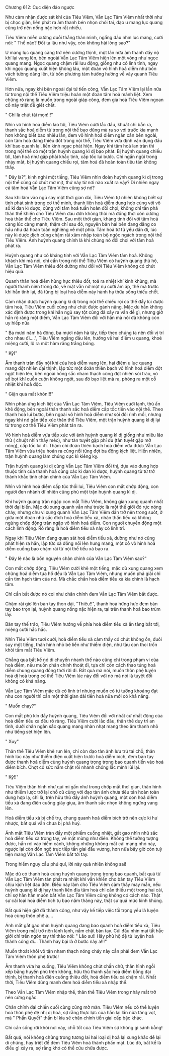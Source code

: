




Chương 612: Cục diện đảo ngược


Như cảm nhận được sát khí của Tiêu Viêm, Vẫn Lạc Tâm Viêm nhất thời như bị chọc giận, liền phát ra âm thanh bén nhọn chói tai, đạo u mang lục quang cũng trở nên nồng nặc hơn rất nhiều.

Tiêu Viêm miễn cưỡng duỗi thẳng thân mình, ngẩng đầu nhìn lục mang, cười nói: " Thế nào? Đốt ta lâu như vậy, còn không hài lòng sao?"

U mang lục quang càng trở nên cường thịnh, một lần nữa âm thanh đầy nộ khí lại vang lên, bên ngoài Vẫn Lạc Tâm Viêm hiện lên một vòng như ngọc quang mang. Ngọc quang chậm rãi lưu động, giống như có linh tính, ngay khi ngọc quang xuất hiện không lâu, một đoàn vô hình hoả diễm như bốn vách tường dâng lên, từ bốn phương tám hướng hướng về vây quanh Tiêu Viêm.

Hơn nữa, ngay khi bên ngoài đại tứ tiến công, Vẫn Lạc Tâm Viêm lại lần nữa từ trong nội thể Tiêu Viêm triệu hoán một đoàn tâm hoả mãnh liệt. Xem chừng rõ ràng là muốn trong ngoài giáp công, đem gia hoả Tiêu Viêm ngoan cố này triệt để giết chết.

" Chỉ là chút tài mọn!!!"

Nhìn vô hình hoả diễm lao tới, Tiêu Viêm cười lắc đầu, khuất chỉ bắn ra, thanh sắc hoả diễm từ trong nội thể bạo dũng mà ra so với trước kia mạnh hơn không biết bao nhiêu lần, đem vô hình hoả diễm ngăn cản bên ngoài, còn tâm hoả đang thiêu đốt trong nội thể, Tiêu Viêm vừa định vận dụng đấu khí bao quanh lại, liền kinh ngạc phát hiện. Ngay khi tâm hoả lan tràn thì trong nội thể có một trận huỳnh quang kì dị bạo phát. Bị huỳnh quang chiếu tới, tâm hoả như gặp phải khắc tinh, cấp tốc lui bước. Chỉ ngắn ngủi trong nháy mắt, bị huỳnh quang chiếu rọi, tâm hoả đã hoàn toàn tiêu tán không thấy.

" Đây là?", kinh nghi một tiếng, Tiêu Viêm nhìn đoàn huỳnh quang kì dị trong nội thể cũng có chút mờ mịt, thứ này từ nơi nào xuất ra vậy? Dĩ nhiên ngay cả tâm hoả Vẫn Lạc Tâm Viêm cũng sợ nó?

Sau khi lâm vào ngủ say một thời gian dài, Tiêu Viêm tự nhiên không biết sự tình phát sinh trong cơ thể mình, thanh liên hoả diễm dung hợp cùng với vô số kì đan kì dược, cùng với tâm hoả tuần hoàn đối chọi, không chỉ tàn phá thân thể khiến cho Tiêu Viêm đau đớn không thôi mà đồng thời còn cường hoá thân thể cho Tiêu Viêm. Sau một thời gian, kháng tính đối với tâm hoả càng lúc càng mạnh, thậm chí sau đó, nguyên bản hai bên đang dằng co hầu như đã hoàn toàn nghiêng về một phía. Tâm hoả từ từ yếu dần đi, lúc này kì dược dịch cũng chậm rãi xâm nhập toàn bộ ngóc ngách trong nội thể Tiêu Viêm. Ánh huỳnh quang chính là khi chúng nó đối chọi với tâm hoả phát ra.

Huỳnh quang như có kháng tính với Vẫn Lạc Tâm Viêm tâm hoả. Không khách khí mà nói, chỉ cần trong nội thể Tiêu Viêm có huỳnh quang thủ hộ, Vẫn Lạc Tâm Viêm thiêu đốt dường như đối với Tiêu Viêm không có chút hiệu quả.

Quanh thân hoả diễm hừng hực thiêu đốt, toả ra nhiệt khí kinh khủng, mà người thanh niên trong đó, vẻ mặt vẫn nở một nụ cười ấm áp, thế mà trước khi hắn tỉnh lại, đã từng bị loại hoả diễm này hành hạ thừa sống thiếu chết.

Cảm nhận được huỳnh quang kì dị trong nội thể chiếu rọi có thể đẩy lùi được tâm hoả, Tiêu Viêm cuối cùng như chút được gánh nặng. Mặc dù hắn không xác định được trong khi hắn ngủ say tột cùng đã xảy ra vấn đề gì, nhưng giờ hắn rõ ràng một điểm, Vẫn Lạc Tâm Viêm đối với hắn mà nói đã không còn uy hiếp nữa

" Ba mươi năm hà đông, ba mươi năm hà tây, tiếp theo chúng ta nên đổi vị trí cho nhau đi….", Tiêu Viêm ngẩng đầu lên, hướng về hai điếm u quang, khoé miệng cười, lộ ra một hàm răng trắng bóng.

" Kỷ!"

Âm thanh tràn đầy nội khí của hoả diễm vang lên, hai điêm u lục quang mang đột nhiên đại thịnh, lập tức một đoàn thiên bạch vô hình hoả diễm đột ngột hiện lên, bên ngoài hồng sắc nham thạch cũng đột nhiên sôi trào, vô số bọt khí cuồn cuộn không ngớt, sau đó bạo liệt mà ra, phóng ra một cỗ nhiệt khí hoả độc.

" Giận quá mất khôn!!!"

Nhìn phản ứng kịch liệt của Vẫn Lạc Tâm Viêm, Tiêu Viêm cười lạnh, thủ ấn khẽ động, bên ngoài thân thanh sắc hoả diễm cấp tốc tiến vào nội thể. Theo thanh hoả lui bước, bên ngoài vô hình hoả diễm như sói đói rình mồi, nhưng ngay khi nó gần tiếp xúc thân thể Tiêu Viêm, một trận huỳnh quang kì dị lại từ trong cơ thể Tiêu Viêm phát tán ra.

Vô hình hoả diễm vừa tiếp xúc với ánh huỳnh quang kì dị giống như miêu lão thử ( chuột nhìn thấy mèo), như tàn tuyết gặp phí du (tàn tuyết gặp mỡ nóng), cấp tốc lui đi. Thậm chí đoàn thiên bạch hoả diễm vừa được Vẫn Lạc Tâm Viêm vừa triệu hoán ra cũng nổi từng đợt ba động kịch liệt. Hiển nhiên, trận huỳnh quang làm chúng cực kì kiêng kỵ.

Trận huỳnh quang kì dị cùng Vẫn Lạc Tâm Viêm đối thị, dựa vào dung hợp thuộc tính của thanh hoả cùng các kì đan kì dược, huỳnh quang từ từ trở thành khắc tinh chân chính của Vẫn Lạc Tâm Viêm.

Nhìn vô hình hoả diễm cấp túc thối lui, Tiêu Viêm con mắt chớp động, con ngươi đen nhánh dĩ nhiên cũng phủ một trận huỳnh quang kì dị.

Khi huỳnh quang tràn ngập con mắt Tiêu Viêm, không gian xung quanh nhất thời đại biến. Mặc dù xung quanh vẫn như trược là một thế giới đỏ rực nóng cháy, nhưng chu vi xung quanh Vẫn Lạc Tâm Viêm dần trở nên trong suốt, ở giữa một đoàn nhũ sắc đích hoả diễm tiểu xà, nhãn thần tiểu xà không ngừng chớp động tràn ngập vô hình hoả diễm. Con ngươi chuyển động một cách linh động. Rõ ràng là hoả diễm tiểu xà này có linh trí.

Ngay khi Tiêu Viêm đang quan sát hoả diễm tiểu xà, dường như nó cũng phát hiện ra hắn, lập tức xà đồng nổi lên hung mang, một cỗ vô hinh hoả diễm cuồng bạo chậm rãi từ nội thể tiểu xà bạo ra.

" Đây lẽ nào là bổn nguyên chân chính của Vẫn Lạc Tâm Viêm sao?"

Con mắt chớp động, Tiêu Viêm cười khẽ một tiếng, mặc dù xung quang xem chừng hoả diễm tựa hồ đều là Vẫn Lạc Tâm Viêm, nhưng muốn phá giải chỉ cần tìm hạch tâm của nó. Mà chắc chắn hoả diễm tiểu xà kia chính là hạch tâm.

Chỉ cần bắt được nó coi như chân chính đem Vẫn Lạc Tâm Viêm bắt được.

Chậm rãi giơ lên bàn tay thon dài, "Thiêu!!", thanh hoả hừng hực đem bàn tay bao trọn lại, huỳnh quang nồng nặc hiện ra, tại trên thanh hoả bao trùm lấy.

Bàn tay thế trảo, Tiêu Viêm hướng về phía hoả diễm tiểu xà ẩn tàng bắt tới, miệng cười hắc hắc.

Nhìn Tiêu Viêm tươi cười, hoả diễm tiểu xà cảm thấy có chút không ổn, đuôi suy một tiếng, thân hình nhỏ bé liền như thiểm điện, như tàu con thoi trốn khỏi tầm mắt Tiêu Viêm.

Chẳng qua bất kể nó di chuyển nhanh thế nào cũng chỉ trong phạm vi của hoả diễm, nếu muốn chân chính thoát đi, tựa chỉ còn cách thao túng hoả diễm chung quang đồng thời rời đi. Bất quá mà nói, muốn thôn phệ luyện hoá dị hoả trong cơ thể Tiêu Viêm lúc này đối với nó mà nói là tuyệt đối không có khả năng.

Vẫn Lạc Tâm Viêm mặc dù có linh trí nhưng muốn có tư tưởng khoáng đạt như con người thì cần một thời gian dài tiến hoá nữa mới có khả năng.

" Muốn chạy?"

Con mắt phủ kín đầy huỳnh quang, Tiêu Viêm đối với nhất cử nhất động của hoả diễm tiểu xà đều rõ ràng. Tiêu Viêm cười lắc đâu, thân thể duy trì an tĩnh, dưới chân ngân sắc quang mang nhàn nhạt mang theo âm thanh nhỏ như tiếng sét hiện lên.

" Xuy"

Thân thể Tiêu Viêm khẽ run lên, chỉ còn đạo tàn ảnh lưu trú tại chỗ, thân hình lúc này như thiểm điện xuất hiện trước hoả diễm bích, đem bàn tay được thanh hoả diễm cùng huỳnh quang trọng trọng bao quanh tiến vào hoả diễm bích. Chợt cố sức nắm chặt rồi nhanh chóng lắc mình lùi lại.

" Kỷ!!"

Tiêu Viêm thân hình như quỉ mị gần như trong chớp mắt thời gian, thân hình như thiểm lược trở lại chỗ cũ cùng với đạo tàn ảnh chưa tiêu tán hoàn toàn dung hợp lạ, chỉ là, trên hữu thủ đầy ánh huỳnh quang, một con hoả diễm tiểu xà đang điên cuồng giãy giụa, âm thanh sắc nhọn không ngừng vang lên.

Hoả diễm tiểu xà bị chế trụ, chung quanh hoả diễm bích trở nên cực kì hư nhược, bất quá vẫn chưa bị phá huỷ.

Ánh mắt Tiêu Viêm tràn đầy một phiếm cuồng nhiệt, gắt gao nhìn nhũ sắc hoả diễm tiểu xà trong tay, vẻ mặt mừng như điên. Không thể tưởng tượng được, hắn rơi vào hiểm cảnh, không những không mất cái mạng nhỏ này, ngược lại còn đốn ngộ trực tiếp tấn giai đấu vương, hơn nữa bây giờ còn tuỳ tiện mang Vẫn Lạc Tâm Viêm bắt tới tay.

Trong hiểm nguy cầu phú quí, lời này quả nhiên không sai!

Mặc dù có thanh hoả cùng huỳnh quang trọng trọng bao quanh, bất quá từ Vẫn Lạc Tâm Viêm tán phát ra nhiệt khí vẫn khiến cho bàn tay Tiêu Viêm chịu kịch liệt đau đớn. Điều này làm cho Tiêu Viêm cảm thấy may mắn, nếu huỳnh quang kì dị hay thanh liên địa tâm hoả chỉ cần thiếu một trong hai cái, chỉ sợ hắn hắn muốn bắt Vẫn Lạc Tâm Viêm cũng không có cách nào. Thật sự cái loại hoả diễm tích tụ bao năm tháng này, thật sự quá mức kinh khủng.

Bất quá hiện giờ đã thành công, như vậy kế tiếp việc tối trọng yếu là luyện hoá cùng thôn phệ a….

Ánh mắt gắt gao nhìn huỳnh quang đang bao quanh hoả diễm tiểu xà, Tiêu Viêm trong mắt trở nên lành lạnh, nắm chặt bàn tay. Cúi đầu nhìn mai tất hắc giới chỉ trên ngón tay thì thào nói: " Lão sư!! Hãy phù hộ đệ tử luyện hoá thành công đi… Thành hay bại là ở bước này a!!!"

Muốn thoát khỏi vô tận nham thạch nóng cháy này cần phải đem Vẫn Lạc Tâm Viêm thôn phệ trước!

Âm thanh vừa hạ xuống, Tiêu Viêm không chút chần chừ, thân hình ngồi xếp bằng huyền phù trên không, hữu thủ thanh sắc hoả diễm bỗng đại thịnh, bị thanh hoả điên cuồng thiêu đốt, hoả diễm tiểu xà chậm rãi. Nhất thời, Tiêu Viêm dũng manh đem hoả diễm tiểu xà nhập thể.

Theo Vẫn Lạc Tâm Viêm nhập thể, thân thể Tiêu Viêm trong nháy mắt trở nên cứng ngắc.

Chân chính đại chiến cuối cùng cũng mở màn. Tiêu Viêm nếu có thể luyện hoả thôn phệ đệ nhị dị hoả, sợ rằng thực lực của hắn lại lần nữa tăng vọt, mà " Phần Quyết" thần bí kia sẽ chân chính tiến giai cấp bậc khác.

Chỉ cần sống rời khỏi nơi này, chỗ tốt của Tiêu Viêm sợ không gì sánh bằng!

Bất quá, nói không chừng trong tương lai hai loại dị hoả lại xung khắc để lại di chứng, hay triệt để đem Tiêu Viêm hoá thành phấn mạt. Lúc đó, bất kể là điều gì xảy ra, sợ rằng khó có thể cứu chữa được.




